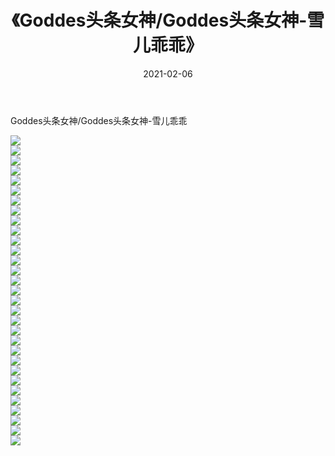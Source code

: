 ﻿---
layout: post
title:  《Goddes头条女神/Goddes头条女神-雪儿乖乖》
date:   2021-02-06
img: http://pic.660000.xyz/1:/网络美图/2021/Goddes头条女神/Goddes头条女神-雪儿乖乖/000.jpg
categories: [美女, 清纯, 唯美]
---

Goddes头条女神/Goddes头条女神-雪儿乖乖

 ![](http://pic.660000.xyz/1:/网络美图/2021/Goddes头条女神/Goddes头条女神-雪儿乖乖/001.jpg) <br>![](http://pic.660000.xyz/1:/网络美图/2021/Goddes头条女神/Goddes头条女神-雪儿乖乖/002.jpg) <br>![](http://pic.660000.xyz/1:/网络美图/2021/Goddes头条女神/Goddes头条女神-雪儿乖乖/003.jpg) <br>![](http://pic.660000.xyz/1:/网络美图/2021/Goddes头条女神/Goddes头条女神-雪儿乖乖/004.jpg) <br>![](http://pic.660000.xyz/1:/网络美图/2021/Goddes头条女神/Goddes头条女神-雪儿乖乖/005.jpg) <br>![](http://pic.660000.xyz/1:/网络美图/2021/Goddes头条女神/Goddes头条女神-雪儿乖乖/006.jpg) <br>![](http://pic.660000.xyz/1:/网络美图/2021/Goddes头条女神/Goddes头条女神-雪儿乖乖/007.jpg) <br>![](http://pic.660000.xyz/1:/网络美图/2021/Goddes头条女神/Goddes头条女神-雪儿乖乖/008.jpg) <br>![](http://pic.660000.xyz/1:/网络美图/2021/Goddes头条女神/Goddes头条女神-雪儿乖乖/009.jpg) <br>![](http://pic.660000.xyz/1:/网络美图/2021/Goddes头条女神/Goddes头条女神-雪儿乖乖/010.jpg) <br>![](http://pic.660000.xyz/1:/网络美图/2021/Goddes头条女神/Goddes头条女神-雪儿乖乖/011.jpg) <br>![](http://pic.660000.xyz/1:/网络美图/2021/Goddes头条女神/Goddes头条女神-雪儿乖乖/012.jpg) <br>![](http://pic.660000.xyz/1:/网络美图/2021/Goddes头条女神/Goddes头条女神-雪儿乖乖/013.jpg) <br>![](http://pic.660000.xyz/1:/网络美图/2021/Goddes头条女神/Goddes头条女神-雪儿乖乖/014.jpg) <br>![](http://pic.660000.xyz/1:/网络美图/2021/Goddes头条女神/Goddes头条女神-雪儿乖乖/015.jpg) <br>![](http://pic.660000.xyz/1:/网络美图/2021/Goddes头条女神/Goddes头条女神-雪儿乖乖/016.jpg) <br>![](http://pic.660000.xyz/1:/网络美图/2021/Goddes头条女神/Goddes头条女神-雪儿乖乖/017.jpg) <br>![](http://pic.660000.xyz/1:/网络美图/2021/Goddes头条女神/Goddes头条女神-雪儿乖乖/018.jpg) <br>![](http://pic.660000.xyz/1:/网络美图/2021/Goddes头条女神/Goddes头条女神-雪儿乖乖/019.jpg) <br>![](http://pic.660000.xyz/1:/网络美图/2021/Goddes头条女神/Goddes头条女神-雪儿乖乖/020.jpg) <br>![](http://pic.660000.xyz/1:/网络美图/2021/Goddes头条女神/Goddes头条女神-雪儿乖乖/021.jpg) <br>![](http://pic.660000.xyz/1:/网络美图/2021/Goddes头条女神/Goddes头条女神-雪儿乖乖/022.jpg) <br>![](http://pic.660000.xyz/1:/网络美图/2021/Goddes头条女神/Goddes头条女神-雪儿乖乖/023.jpg) <br>![](http://pic.660000.xyz/1:/网络美图/2021/Goddes头条女神/Goddes头条女神-雪儿乖乖/024.jpg) <br>![](http://pic.660000.xyz/1:/网络美图/2021/Goddes头条女神/Goddes头条女神-雪儿乖乖/025.jpg) <br>![](http://pic.660000.xyz/1:/网络美图/2021/Goddes头条女神/Goddes头条女神-雪儿乖乖/026.jpg) <br>![](http://pic.660000.xyz/1:/网络美图/2021/Goddes头条女神/Goddes头条女神-雪儿乖乖/027.jpg) <br>![](http://pic.660000.xyz/1:/网络美图/2021/Goddes头条女神/Goddes头条女神-雪儿乖乖/028.jpg) <br>![](http://pic.660000.xyz/1:/网络美图/2021/Goddes头条女神/Goddes头条女神-雪儿乖乖/029.jpg) <br>![](http://pic.660000.xyz/1:/网络美图/2021/Goddes头条女神/Goddes头条女神-雪儿乖乖/030.jpg) <br>![](http://pic.660000.xyz/1:/网络美图/2021/Goddes头条女神/Goddes头条女神-雪儿乖乖/031.jpg) <br>